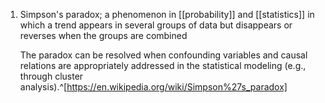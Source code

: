 1. Simpson's paradox; a phenomenon in [[probability]] and [[statistics]] in which a trend appears in several groups of data but disappears or reverses when the groups are combined
   
   The paradox can be resolved when confounding variables and causal relations are appropriately addressed in the statistical modeling (e.g., through cluster analysis).^[https://en.wikipedia.org/wiki/Simpson%27s_paradox]